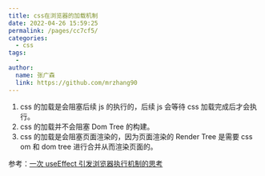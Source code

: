 ```yaml
---
title: css在浏览器的加载机制
date: 2022-04-26 15:59:25
permalink: /pages/cc7cf5/
categories:
  - css
tags:
  - 
author: 
  name: 张广森
  link: https://github.com/mrzhang90
---
```

1. css 的加载是会阻塞后续 js 的执行的，后续 js 会等待 css 加载完成后才会执行。
2. css 的加载并不会阻塞 Dom Tree 的构建。
3. css 的加载是会阻塞页面渲染的，因为页面渲染的 Render Tree 是需要 css om 和 dom tree 进行合并从而渲染页面的。

参考：[一次 useEffect 引发浏览器执行机制的思考](https://juejin.cn/post/7017807404645482504#heading-16)
